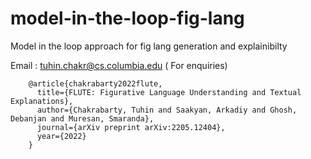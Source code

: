 # model-in-the-loop-fig-lang
Model in the loop approach for fig lang generation and explainibilty


Email : tuhin.chakr@cs.columbia.edu ( For enquiries)



        @article{chakrabarty2022flute,
          title={FLUTE: Figurative Language Understanding and Textual Explanations},
          author={Chakrabarty, Tuhin and Saakyan, Arkadiy and Ghosh, Debanjan and Muresan, Smaranda},
          journal={arXiv preprint arXiv:2205.12404},
          year={2022}
        }
